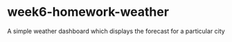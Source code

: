 # week6-homework-weather
A simple weather dashboard which displays the forecast for a particular city
